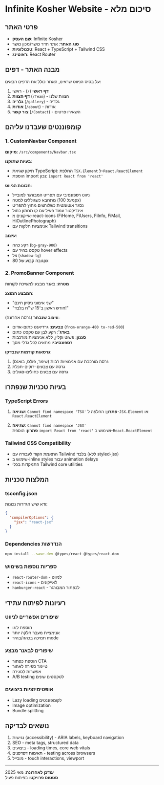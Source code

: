 # Infinite Kosher Website - סיכום מלא

## פרטי האתר
- **שם העסק**: Infinite Kosher
- **סוג האתר**: אתר חדר כושר/מכון כושר
- **טכנולוגיות**: React + TypeScript + Tailwind CSS
- **ראוטינג**: React Router

## מבנה האתר - דפים
על בסיס הניווט שראינו, האתר כולל את הדפים הבאים:

1. **דף ראשי** (`/`) - ראשי
2. **דף הצוות** (`/Team`) - הצוות שלנו  
3. **גלריה** (`/gallery`) - גלריה
4. **אודות** (`/about`) - אודות
5. **צור קשר** (`/Contact`) - השאירו פרטים

## קומפוננטים שעבדנו עליהם

### 1. CustomNavbar Component
**מיקום**: `/src/components/Navbar.tsx`

**בעיות שתוקנו**:
- תיקון שגיאת TypeScript: החלפת `TSX.Element` ל-`React.ReactElement`
- הוספת import נכון: `import React from 'react'`

**תכונות הניווט**:
- ניווט רספונסיבי עם תפריט המבורגר למובייל
- מתחבא כשגוללים למטה (מעל 100px)
- נסגר אוטומטית כשלוחצים מחוץ לתפריט
- אינדיקטור עמוד פעיל עם קו תחתון כחול
- אייקונים מ-react-icons (FiHome, FiUsers, FiInfo, FiMail, HiOutlinePhotograph)
- אנימציות חלקות עם Tailwind transitions

**עיצוב**:
- רקע כהה (`bg-gray-900`)
- טקסט בהיר עם hover effects
- צל (`shadow-lg`)
- גובה קבוע של 80px

### 2. PromoBanner Component  
**מטרה**: באנר מבצע למשיכת לקוחות

**המבצע המוצג**:
- "שני אימוני ניסיון חינם"
- "חודש ראשון ב־15 ש״ח בלבד!"

**עיצוב שנבחר** (גרסה אחרונה):
- **צבעים**: גרדיאנט כתום-אדום (`from-orange-400 to-red-500`)
- **באדג'**: רקע לבן עם טקסט כתום
- **סגנון**: פשוט וקלין, ללא אנימציות מורכבות
- **רספונסיבי**: מתאים לכל גדלי מסך

**גרסאות קודמות שנבדקו**:
1. גרסה מורכבת עם אנימציות רבות (שימר, פולס, בואנס)
2. גרסה עם צבעים ירוקים-תכלת
3. גרסה עם צבעים כחולים-סגולים

## בעיות טכניות שנפתרו

### TypeScript Errors
1. **שגיאה**: `Cannot find namespace 'TSX'`
   **פתרון**: החלפה ל-`JSX.Element` או `React.ReactElement`

2. **שגיאה**: `Cannot find namespace 'JSX'`  
   **פתרון**: הוספת `import React from 'react'` ושימוש ב-`React.ReactElement`

### Tailwind CSS Compatibility
- התאמת הקוד לעבודה עם Tailwind בלבד (ללא styled-jsx)
- שימוש ב-inline styles עבור animation delays
- התמקדות בכלי Tailwind core utilities

## המלצות טכניות

### tsconfig.json
ודא שיש הגדרות נכונות:
```json
{
  "compilerOptions": {
    "jsx": "react-jsx"
  }
}
```

### Dependencies הנדרשות
```bash
npm install --save-dev @types/react @types/react-dom
```

### ספריות נוספות בשימוש
- `react-router-dom` - לניווט
- `react-icons` - לאייקונים
- `hamburger-react` - לכפתור המבורגר

## רעיונות לפיתוח עתידי

### שיפורים אפשריים לניווט
- הוספת לוגו
- אנימציית מעבר חלקה יותר
- תמיכה בכהה/בהיר mode

### שיפורים לבאנר מבצע
- הוספת כפתור CTA
- טיימר ספירה לאחור
- אפשרות לסגירה
- A/B testing לטקסטים שונים

### אופטימיזציות ביצועים
- Lazy loading לקומפוננטים
- Image optimization
- Bundle splitting

## נושאים לבדיקה
1. נגישות (accessibility) - ARIA labels, keyboard navigation
2. SEO - meta tags, structured data
3. ביצועים - loading times, core web vitals
4. תאימות דפדפנים - testing across browsers
5. מובייל - touch interactions, viewport

---

**עודכן לאחרונה**: מאי 2025  
**סטטוס פרויקט**: בפיתוח פעיל